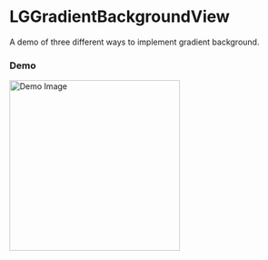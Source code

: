 # LGGradientBackgroundView


A demo of three different ways to implement gradient background.

### Demo

<img src="https://cloud.githubusercontent.com/assets/3366713/9030838/0522c4a4-39db-11e5-9097-3a7a32ea4c43.png" alt="Demo Image" width=300 />
